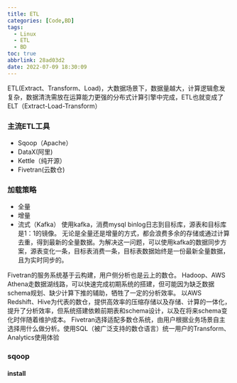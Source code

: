 ```yaml
---
title: ETL
categories: [Code,BD]
tags:
  - Linux
  - ETL
  - BD
toc: true
abbrlink: 28ad03d2
date: 2022-07-09 18:30:09
---
```

<!--more-->
ETL(Extract、Transform、Load)，大数据场景下，数据量越大，计算逻辑愈发复杂，数据清洗需放在运算能力更强的分布式计算引擎中完成，ETL也就变成了ELT（Extract-Load-Transform）

### 主流ETL工具
- Sqoop（Apache）
- DataX(阿里)
- Kettle（纯开源）
- Fivetran(云数仓)
### 加载策略
- 全量
- 增量
- 流式（Kafka）
使用kafka，消费mysql binlog日志到目标库，源表和目标库是1：1的镜像。
无论是全量还是增量的方式，都会浪费多余的存储或通过计算去重，得到最新的全量数据。为解决这一问题，可以使用kafka的数据同步方案，源表变化一条，目标表消费一条，目标表数据始终是一份最新全量数据，且为实时同步的。


Fivetran的服务系统基于云构建，用户侧分析也是云上的数仓。 Hadoop、AWS Athena走数据湖线路，可以快速完成初期系统的搭建，但可能因为缺乏数据schema规划、缺少计算下推的辅助，牺牲了一定的分析效率。 以AWS Redshift、Hive为代表的数仓，提供高效率的压缩存储以及存储、计算的一体化，提升了分析效率，但系统搭建依赖前期表和schema设计，以及在将来schema变化时伴随着维护成本。 Fivetran选择适配多数仓系统，由用户根据业务场景自主选择用什么做分析。使用SQL（被广泛支持的数仓语言）统一用户的Transform、Analytics使用体验


### sqoop



#### install



